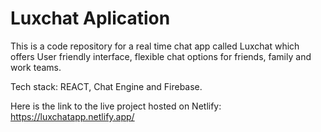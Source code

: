 # Luxchat Aplication
This is a code repository for a real time chat app called Luxchat  which offers User friendly interface, flexible chat options for friends, family and work teams.


Tech stack: REACT, Chat Engine and Firebase.

Here is the link to the live project hosted on Netlify: https://luxchatapp.netlify.app/


